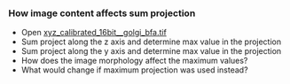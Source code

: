 ### How image content affects sum projection
- Open [xyz_calibrated_16bit__golgi_bfa.tif](https://github.com/NEUBIAS/training-resources/raw/master/image_data/xyz_calibrated_16bit__golgi_bfa.tif)
- Sum project along the z axis and determine max value in the projection
- Sum project along the y axis and determine max value in the projection
- How does the image morphology affect the maximum values?
- What would change if maximum projection was used instead?
